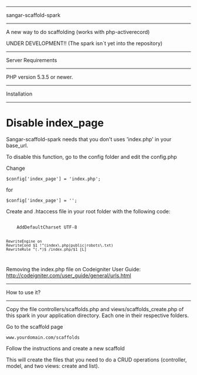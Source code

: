 *******************
sangar-scaffold-spark
*******************
A new way to do scaffolding (works with php-activerecord)

UNDER DEVELOPMENT!! (The spark isn´t yet into the repository)


*******************
Server Requirements
*******************

PHP version 5.3.5 or newer.


************
Installation
************

Disable index_page
=====================

Sangar-scaffold-spark needs that you don't uses 'index.php' in your base_url.

To disable this function, go to the config folder and edit the config.php

Change

    $config['index_page'] = 'index.php';

for

    $config['index_page'] = '';


Create and .htaccess file in your root folder with the following code:

<code>
	AddDefaultCharset UTF-8

	RewriteEngine on
	RewriteCond $1 !^(index\.php|public|robots\.txt)
	RewriteRule ^(.*)$ /index.php/$1 [L]
</code>

Removing the index.php file on Codeigniter User Guide:
http://codeigniter.com/user_guide/general/urls.html


************
How to use it?
************

Copy the file controllers/scaffolds.php and views/scaffolds_create.php of this spark in your application directory. Each one in their respective folders.

Go to the scaffold page

	www.yourdomain.com/scaffolds

Follow the instructions and create a new scaffold

This will create the files that you need to do a CRUD operations (controller, model, and two views: create and list).




